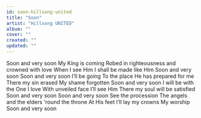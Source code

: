 ```yaml
---
id: soon-hillsong-united
title: "Soon"
artist: "Hillsong UNITED"
album: ""
cover: ""
created: ""
updated: ""
---
```


Soon and very soon
My King is coming
Robed in righteousness and crowned with love
When I see Him
I shall be made like Him
Soon and very soon
Soon and very soon
I’ll be going
To the place He has prepared for me
There my sin erased
My shame forgotten
Soon and very soon
I will be with the One I love
With unveiled face I’ll see Him
There my soul will be satisfied
Soon and very soon
Soon and very soon
See the procession
The angels and the elders 'round the throne
At His feet I’ll lay my crowns My worship
Soon and very soon